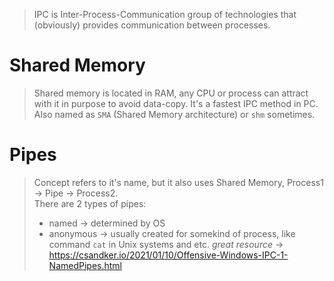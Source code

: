 > IPC is Inter-Process-Communication group of technologies that (obviously) provides communication between processes.

# Shared Memory
> Shared memory is located in RAM, any CPU or process can attract with it in purpose to avoid data-copy. It's a fastest IPC method in PC. <br>
> Also named as `SMA` (Shared Memory architecture) or `shm` sometimes.

# Pipes
> Concept refers to it's name, but it also uses Shared Memory, Process1 -> Pipe -> Process2. <br>
> There are 2 types of pipes:
> - named -> determined by OS
> - anonymous -> usually created for somekind of process, like command `cat` in Unix systems and etc.
*great resource* -> https://csandker.io/2021/01/10/Offensive-Windows-IPC-1-NamedPipes.html

